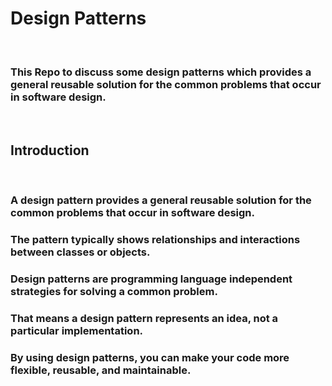 # Design Patterns

<br>

### This Repo to discuss some design patterns which provides a general reusable solution for the common problems that occur in software design.

<br>

## Introduction
<br>

### A design pattern provides a general reusable solution for the common problems that occur in software design.
### The pattern typically shows relationships and interactions between classes or objects.
### Design patterns are programming language independent strategies for solving a common problem.
### That means a design pattern represents an idea, not a particular implementation.
### By using design patterns, you can make your code more flexible, reusable, and maintainable.
